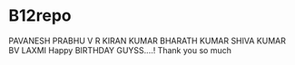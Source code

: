 # B12repo
PAVANESH PRABHU V
R KIRAN KUMAR
BHARATH KUMAR
SHIVA KUMAR BV
LAXMI 
Happy BIRTHDAY GUYSS....!
Thank you so much 
